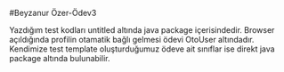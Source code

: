 #Beyzanur Özer-Ödev3

Yazdığım test kodları  untitled altında java package içerisindedir.
Browser açıldığında profilin otamatik bağlı gelmesi ödevi OtoUser altındadır.
Kendimize test template oluşturduğumuz ödeve ait sınıflar ise direkt java package altında bulunabilir.
